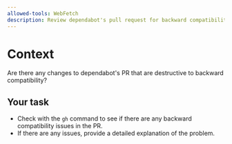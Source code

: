 ```yaml
---
allowed-tools: WebFetch
description: Review dependabot's pull request for backward compatibility issues
---
```


# Context

Are there any changes to dependabot's PR that are destructive to backward compatibility?

## Your task

* Check with the `gh` command to see if there are any backward compatibility issues in the PR.
* If there are any issues, provide a detailed explanation of the problem.

